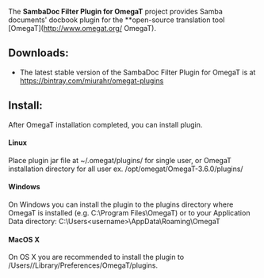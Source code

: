 The **SambaDoc Filter Plugin for OmegaT** project provides Samba documents' docbook plugin for the **open-source translation tool [OmegaT](http://www.omegat.org/ OmegaT).

## Downloads:

 * The latest stable version of the SambaDoc Filter Plugin for OmegaT is at https://bintray.com/miurahr/omegat-plugins

## Install:

  After OmegaT installation completed, you can install plugin.

#### Linux

 Place plugin jar file at ~/.omegat/plugins/ for single user,  or OmegaT installation directory for all user
ex. /opt/omegat/OmegaT-3.6.0/plugins/ 

#### Windows

On Windows you can install the plugin to the plugins directory where OmegaT is installed (e.g. C:\Program Files\OmegaT) or to your Application Data directory:
C:\Users\<username>\AppData\Roaming\OmegaT

#### MacOS X

On OS X you are recommended to install the plugin to /Users/<username>/Library/Preferences/OmegaT/plugins. 
